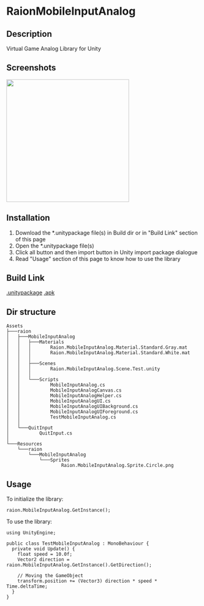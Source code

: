 # RaionMobileInputAnalog
  
## Description
Virtual Game Analog Library for Unity
  
## Screenshots
<img src="https://cdn.rawgit.com/jmsrsd/MobileInputAnalog/c25ccd89/Screenshots/Screenshot.00.jpg" height="320"/>

## Installation
1. Download the \*.unitypackage file(s) in Build dir or in "Build Link" section of this page
2. Open the \*.unitypackage file(s)
3. Click all button and then import button in Unity import package dialogue
4. Read "Usage" section of this page to know how to use the library

## Build Link
[.unitypackage](https://github.com/jmsrsd/MobileInputAnalog/raw/master/Build/Raion.MobileInputAnalog.unitypackage)
[.apk](https://github.com/jmsrsd/RaionMobileInputAnalog/raw/master/Build/apk/Raion.AnalogTouchInput.Test.apk)
  
## Dir structure
```
Assets
├───raion
│   ├───MobileInputAnalog
│   │   ├───Materials
│   │   │       Raion.MobileInputAnalog.Material.Standard.Gray.mat
│   │   │       Raion.MobileInputAnalog.Material.Standard.White.mat
│   │   │
│   │   ├───Scenes
│   │   │       Raion.MobileInputAnalog.Scene.Test.unity
│   │   │
│   │   └───Scripts
│   │           MobileInputAnalog.cs
│   │           MobileInputAnalogCanvas.cs
│   │           MobileInputAnalogHelper.cs
│   │           MobileInputAnalogUI.cs
│   │           MobileInputAnalogUIBackground.cs
│   │           MobileInputAnalogUIForeground.cs
│   │           TestMobileInputAnalog.cs
│   │
│   └───QuitInput
│           QuitInput.cs
│
└───Resources
    └───raion
        └───MobileInputAnalog
            └───Sprites
                    Raion.MobileInputAnalog.Sprite.Circle.png
```
  
## Usage
To initialize the library:
```
raion.MobileInputAnalog.GetInstance();
```

To use the library:
```
using UnityEngine;

public class TestMobileInputAnalog : MonoBehaviour {
  private void Update() {
    float speed = 10.0f;
    Vector2 direction = raion.MobileInputAnalog.GetInstance().GetDirection();

    // Moving the GameObject
    transform.position += (Vector3) direction * speed * Time.deltaTime;
  }
}
```
